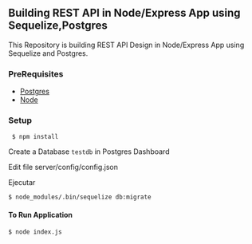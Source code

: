 ## Building REST API in Node/Express App using Sequelize,Postgres

This Repository is building REST API Design in Node/Express App using Sequelize and Postgres.

### PreRequisites
- [Postgres](https://www.postgresql.org/download/)
- [Node](https://nodejs.org/en/download/)

### Setup
```
 $ npm install
```


Create a Database `testdb` in Postgres Dashboard

Edit file server/config/config.json

Ejecutar
```
$ node_modules/.bin/sequelize db:migrate      
```


#### To Run Application

```
$ node index.js
```